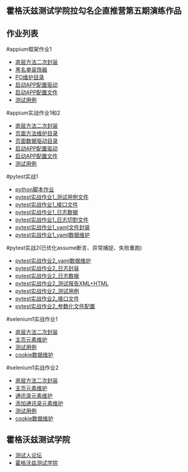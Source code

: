 ## 霍格沃兹测试学院拉勾名企直推营第五期演练作品

## 作业列表
#appium框架作业1
- [底层方法二次封装](/appium_work2/page/base_page.py)
- [黑名单装饰器](/appium_work2//page/black_handle.py)
- [PO维护目录](/appium_work2/page)
- [启动APP配置驱动](/appium_work2/config/app.yaml)
- [启动APP配置文件](/appium_work2/page/app.py)
- [测试用例](/appium_work2/testcase/test_search.py)

#appium实战作业1和2
- [底层方法二次封装](/appium_work1/page/base_page.py)
- [页面方法维护目录](/appium_work1/page)
- [页面数据驱动目录](/appium_work1/page)
- [启动APP配置驱动](/appium_work1/config/app.yaml)
- [启动APP配置文件](/appium_work1/page/app.py)
- [测试用例](/appium_work1/testcase/test_add_member.py)

#pytest实战1
- [python脚本作业](/test_git/git_demo.py)
- [pytest实战作业1_测试用例文件](/study_work/test_work1.py)
- [pytest实战作业1_接口文件](/study_work/work1.py)
- [pytest实战作业1_日志数据](/log)
- [pytest实战作业1_日志切割文件](/config/log_main1.py)
- [pytest实战作业1_yaml文件封装](/study_work/read_yaml.py)
- [pytest实战作业1_yaml数据维护](/config/work.yaml)

#pytest实战2(已优化assume断言、异常捕捉、失败重跑)
- [pytest实战作业2_yaml数据维护](/config/work.yaml)
- [pytest实战作业2_日志封装](/config/log_main2.py)
- [pytest实战作业2_日志数据](/log)
- [pytest实战作业2_测试报告XML+HTML](/allure_report)
- [pytest实战作业2_测试用例](/study_work2/test_work2.py)
- [pytest实战作业2_接口文件](/study_work2/work2.py)
- [pytest实战作业2_参数化文件配置](/study_work2/conftest.py)

#selenium1实战作业1
- [底层方法二次封装](/selenium_work/page/base.py)
- [主页元素维护](/selenium_work/page/index_page.py)
- [测试用例](/selenium_work/test_case/test_qiye.py)
- [cookie数据维护](/selenium_work/datas)

#selenium1实战作业2
- [底层方法二次封装](/selenium_work2/page/base_page_selenium.py)
- [主页元素维护](/selenium_work2/page/main_page.py)
- [通讯录元素维护](/selenium_work2/page/contact_page.py)
- [添加通讯录元素维护](/selenium_work2/page/add_department_page.py)
- [测试用例](/selenium_work2/test_case/test_qiye.py)
- [cookie数据维护](/selenium_work2/datas)

## 霍格沃兹测试学院
- [测试人论坛](https://ceshiren.com)
- [霍格沃兹测试学院](https://testing-studio.com)
